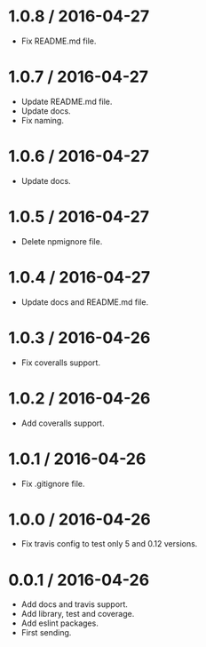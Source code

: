 
1.0.8 / 2016-04-27
==================

  * Fix README.md file.

1.0.7 / 2016-04-27
==================

  * Update README.md file.
  * Update docs.
  * Fix naming.

1.0.6 / 2016-04-27
==================

  * Update docs.

1.0.5 / 2016-04-27
==================

  * Delete npmignore file.

1.0.4 / 2016-04-27
==================

  * Update docs and README.md file.

1.0.3 / 2016-04-26
==================

  * Fix coveralls support.

1.0.2 / 2016-04-26
==================

  * Add coveralls support.

1.0.1 / 2016-04-26
==================

  * Fix .gitignore file.

1.0.0 / 2016-04-26
==================

  * Fix travis config to test only 5 and 0.12 versions.

0.0.1 / 2016-04-26
==================

  * Add docs and travis support.
  * Add library, test and coverage.
  * Add eslint packages.
  * First sending.
